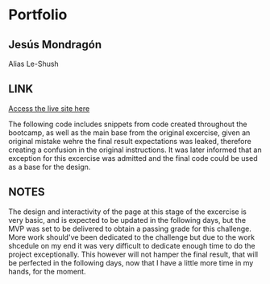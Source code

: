 # Portfolio
## Jesús Mondragón
Alias Le-Shush

## LINK 
[Access the live site here](https://github.com/le-shush/Portfolio/index.html)

The following code includes snippets from code created throughout the bootcamp, as well as the main base from the original excercise, given an original mistake wehre the final result expectations was leaked, therefore creating a confusion in the original instructions. It was later informed that an exception for this excercise was admitted and the final code could be used as a base for the design. 

## NOTES
The design and interactivity of the page at this stage of the excercise is very basic, and is expected to be updated in the following days, but the MVP was set to be delivered to obtain a passing grade for this challenge. More work should've been dedicated to the challenge but due to the work shcedule on my end it was very difficult to dedicate enough time to do the project exceptionally. This however will not hamper the final result, that will be perfected in the following days, now that I have a little more time in my hands, for the moment. 
